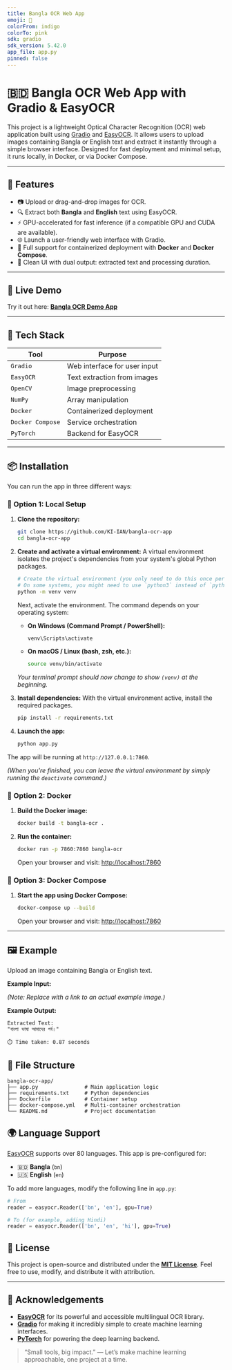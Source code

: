 ```yaml
---
title: Bangla OCR Web App
emoji: 🧠
colorFrom: indigo
colorTo: pink
sdk: gradio
sdk_version: 5.42.0
app_file: app.py
pinned: false
---
```


# 🇧🇩 Bangla OCR Web App with Gradio & EasyOCR

This project is a lightweight Optical Character Recognition (OCR) web application built using [Gradio](https://www.gradio.app/) and [EasyOCR](https://github.com/JaidedAI/EasyOCR). It allows users to upload images containing Bangla or English text and extract it instantly through a simple browser interface. Designed for fast deployment and minimal setup, it runs locally, in Docker, or via Docker Compose.

---

## 🚀 Features

- 📷 Upload or drag-and-drop images for OCR.
- 🔍 Extract both **Bangla** and **English** text using EasyOCR.
- ⚡ GPU-accelerated for fast inference (if a compatible GPU and CUDA are available).
- 🌐 Launch a user-friendly web interface with Gradio.
- 🐳 Full support for containerized deployment with **Docker** and **Docker Compose**.
- 🧼 Clean UI with dual output: extracted text and processing duration.

---

## 🔗 Live Demo

Try it out here: **[Bangla OCR Demo App](https://huggingface.co/spaces/frkhan/bangla-ocr)**  

---

## 🧰 Tech Stack

| Tool             | Purpose                          |
| ---------------- | -------------------------------- |
| `Gradio`         | Web interface for user input     |
| `EasyOCR`        | Text extraction from images      |
| `OpenCV`         | Image preprocessing              |
| `NumPy`          | Array manipulation               |
| `Docker`         | Containerized deployment         |
| `Docker Compose` | Service orchestration            |
| `PyTorch`        | Backend for EasyOCR              |

---

## 📦 Installation

You can run the app in three different ways:

### 🔧 Option 1: Local Setup

1.  **Clone the repository:**
    ```bash
    git clone https://github.com/KI-IAN/bangla-ocr-app
    cd bangla-ocr-app
    ```

2.  **Create and activate a virtual environment:** A virtual environment isolates the project's dependencies from your system's global Python packages.

    ```bash
    # Create the virtual environment (you only need to do this once per project)
    # On some systems, you might need to use `python3` instead of `python`
    python -m venv venv
    ```

    Next, activate the environment. The command depends on your operating system:

    *   **On Windows (Command Prompt / PowerShell):**
        ```bash
        venv\Scripts\activate
        ```

    *   **On macOS / Linux (bash, zsh, etc.):**
        ```bash
        source venv/bin/activate
        ```
    *Your terminal prompt should now change to show `(venv)` at the beginning.*

3.  **Install dependencies:** With the virtual environment active, install the required packages.
    ```bash
    pip install -r requirements.txt
    ```

4.  **Launch the app:**
    ```bash
    python app.py
    ```

The app will be running at `http://127.0.0.1:7860`.

*(When you're finished, you can leave the virtual environment by simply running the `deactivate` command.)*

### 🐳 Option 2: Docker

1.  **Build the Docker image:**
    ```bash
    docker build -t bangla-ocr .
    ```

2.  **Run the container:**
    ```bash
    docker run -p 7860:7860 bangla-ocr
    ```
    Open your browser and visit: [http://localhost:7860](http://localhost:7860)

### 🧱 Option 3: Docker Compose

1.  **Start the app using Docker Compose:**
    ```bash
    docker-compose up --build
    ```
    Open your browser and visit: [http://localhost:7860](http://localhost:7860)

---

## 🖼️ Example

Upload an image containing Bangla or English text.

**Example Input:**
  
*(Note: Replace with a link to an actual example image.)*

**Example Output:**
```text
Extracted Text:
"বাংলা ভাষা আমাদের গর্ব।"

⏱️ Time taken: 0.87 seconds
```

## 📁 File Structure

```text
bangla-ocr-app/
├── app.py               # Main application logic
├── requirements.txt     # Python dependencies
├── Dockerfile           # Container setup
├── docker-compose.yml   # Multi-container orchestration
└── README.md            # Project documentation
```

## 🌍 Language Support

[EasyOCR](https://github.com/JaidedAI/EasyOCR#all-supported-languages-in-alphabetical-order) supports over 80 languages. This app is pre-configured for:

- 🇧🇩 **Bangla** (`bn`)
- 🇺🇸 **English** (`en`)

To add more languages, modify the following line in `app.py`:

```python
# From
reader = easyocr.Reader(['bn', 'en'], gpu=True)

# To (for example, adding Hindi)
reader = easyocr.Reader(['bn', 'en', 'hi'], gpu=True)
```


## 📜 License

This project is open-source and distributed under the **[MIT License](https://opensource.org/licenses/MIT)**. Feel free to use, modify, and distribute it with attribution.

---

## 🤝 Acknowledgements

- **[EasyOCR](https://github.com/JaidedAI/EasyOCR)** for its powerful and accessible multilingual OCR library.
- **[Gradio](https://www.gradio.app/)** for making it incredibly simple to create machine learning interfaces.
- **[PyTorch](https://pytorch.org/)** for powering the deep learning backend.

> “Small tools, big impact.” — Let’s make machine learning approachable, one project at a time.

